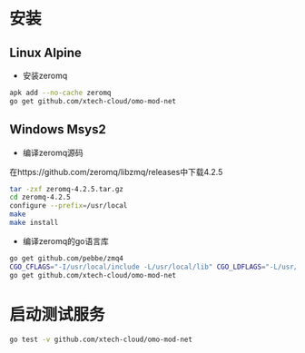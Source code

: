 
# 安装

## Linux Alpine

- 安装zeromq

```bash
apk add --no-cache zeromq
go get github.com/xtech-cloud/omo-mod-net
```

## Windows Msys2

- 编译zeromq源码

在https://github.com/zeromq/libzmq/releases中下载4.2.5

```bash
tar -zxf zeromq-4.2.5.tar.gz
cd zeromq-4.2.5
configure --prefix=/usr/local
make
make install
```

- 编译zeromq的go语言库

```bash
go get github.com/pebbe/zmq4
CGO_CFLAGS="-I/usr/local/include -L/usr/local/lib" CGO_LDFLAGS="-L/usr/local/lib" go install github.com/pebbe/zmq4
go get github.com/xtech-cloud/omo-mod-net
```

# 启动测试服务

```bash
go test -v github.com/xtech-cloud/omo-mod-net
```

